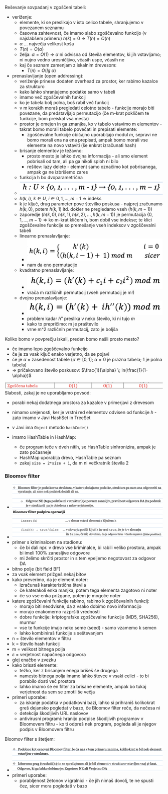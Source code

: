 Reševanje sovpadanj v zgoščeni tabeli:
- veriženje:
	- elemente, ki se preslikajo v isto celico tabele, shranjujemo v povezanem seznamu
	- časovna zahtevnost, če imamo slabo zgoščevalno funkcijo (v najslabšem primeru) $h(k) = 0$ => $T(n) = O(n)$
	- $\alpha$ ... največja velikost koša
	- $T(n) = O(\alpha)$
	- želja: $\alpha = O(1)$ => $\alpha$ ni odvisna od števila elementov, ki jih vstavljamo; ni nujno vedno uresničljivo, včasih uspe, včasih ne
	- kaj če seznam zamenjam z iskalnim drevesom:
		- $T(n) = O(lg \; \alpha)$
- prenaslavljanje (open addressing):
	- veriženje prinese dodaten overhead za prostor, ker rabimo kazalce za strukturo
	- kako lahko shranjujemo podatke samo v tabeli
	- imamo več zgoščevalnih funkcij
	- ko je tabela bolj polna, boš rabil več funkcij
	- v m korakih moraš pregledati celotno tabelo - funkcije morajo biti povezane, da predstavljajo permutacijo (če m-krat pokličem te funkcije, bom preiskal vsa mesta)
	- prostor je omejen in ga zmanjka, ko v tabelo vstavimo m elementov - takrat bomo morali tabelo povečati in prepisati elemente:
		- zgoščevalne funkcije običajno uporabljajo modul $m$, sepravi ne bomo morali ena na ena prepisati, ampak bomo morali vse elemente na novo vstaviti (še enkrat izračunati hash)
	- brisanje elementov je težavno:
		- prosto mesto je lahko dvojna informacija - ali smo element pobrisali od tam, ali pa ga nikoli sploh ni bilo
		- rešitev: lazy delete - element samo označimo kot pobrisanega, ampak ga ne izbrišemo zares
	- funkcija h bo dvoparametrična
	- ![400](../../Images3/Pasted%20image%2020250415085817.png)
	- $h(k, i)$, $k \in U$, $i \in {0, 1, ... , m-1}$ => indeks
	- k je ključ, drug parameter pove številko poskusa - najprej zračunamo $h(k,0)$, potem $h(k, 1)$ itd. dokler ne pregledamo vseh ($h(k, m-1)$)
	- zaporedje $(h(k,0), h(k,1), h(k,2), ... , h(k,m-1))$ je permutacija $\{0,1,...,m-1\}$ => ko m-krat kličem h, bom dobil vse indekse; te klici zgoščevalne funkcije so premešanje vseh indeksov v zgoščevalni tabeli
	- linearno prenaslavljanje:
		- ![400](../../Images3/Pasted%20image%2020250415091914.png)
		- nam da eno permutacijo
	- kvadratno prenaslavljanje:
		- ![400](../../Images3/Pasted%20image%2020250415091933.png)
		- vrača m različnih permutacij (vseh permutacij je m!)
	- dvojno prenaslavljanje:
		- ![400](../../Images3/Pasted%20image%2020250415092006.png)
		- problem kadar $h''$ preslika v neko število, ki ni tujo $m$
		- kako to prepričimo: m je praštevilo
		- vrne m^2 različnih permutacij, zato je boljša

Koliko bomo v povprečju iskali, preden bomo našli prosto mesto?
- če imamo lepo zgoščevalno funkcijo
- če je za vsak ključ enako verjetno, da se pojavi
- če je $\alpha$ = zasedenost tabele ($\alpha \in [0,1]$; $\alpha = 0$ je prazna tabela; 1 je polna tabela)
- => pričakovano število poskusov: $\frac{1}{\alpha} \; ln(\frac{1}{1-\alpha})$

![500](../../Images3/Pasted%20image%2020250415093918.png)
Slabosti, zakaj je ne uporabljamo povsod:
- porabi nekaj dodatnega prostora za kazalce v primerjavi z drevesom
- nimamo urejenosti, ker je vrstni red elementov odvisen od funkcije $h$ - zato imamo v Javi HashSet in TreeSet

- v Javi ima `Object` metodo `hashCode()`
- imamo HashTable in HashMap:
	- če program teče v dveh nitih, se HashTable sinhronizira, ampak je zato počasneje
	- HashMap uporablja drevo, HashTable pa seznam
	- zakaj `size = 2*size + 1`, da m ni večkratnik števila 2

### Bloomov filter

- ![600](../../Images3/Pasted%20image%2020250415100754.png)
- ![600](../../Images3/Pasted%20image%2020250415100937.png)
- primer s kriminalcem na stadionu:
	- če bi dali npr. v drevo vse kriminalce, bi rabili veliko prostora, ampak bi imeli 100% zanesljive odgovore
	- mi želimo skrčiti prostor in s tem vpeljemo negotovost za odgovor DA
- bitno polje (bit field BF)
- za vsak element prižgeš nekaj bitov
- kako preverimo, da je element noter:
	- izračunaš karakteristična števila
	- če katerakoli enka manjka, potem tega elementa zagotovo ni noter
	- če so vse enka prižgane, potem je mogoče noter
- katere zgoščevalni funkcije rabimo, rabimo k zgoščevalnih funkcij:
	- morajo biti neodvisne, da z vsako dobimo novo informacijo
	- morajo enakomerno razpršiti vrednosti
	- dobre funkcije: kriptografske zgoščevalne funkcije (MD5, SHA256), murmur
	- vse te funkcije imajo neko seme (seed) - samo vzamemo k semen
	- lahko kombiniraš funkcije s seštevanjem
- n = število elementov v filtru
- k = število hash funkcij
- m = velikost bitnega polja
- $\varepsilon$ = verjetnost napačnega odgovora
- glej enačbo v zvezku
- kako brisati elemente:
	- težko, ker z brisanjem enega brišeš še drugega
	- namesto bitnega polja imamo lahko števce v vsaki celici - to bi porabilo dosti več prostora
	- lahko imamo še en filter za brisane elemente, ampak bo tukaj verjetnost da sem se zmotil še večja
- primeri uporabe:
	- za iskanje podatka v podatkovni bazi, lahko si prihraniš kolikokrat greš dejansko pogledat v bazo, če Bloomov filter reče, da nečesa ni
	- detekcija škodljivih URL naslovov
	- antivirusni programi: hranijo podpise škodljivih programov v Bloomovem filtru - ko ti odpreš nek program, pogleda ali je njegov podpis v Bloomovem filtru

Bloomov filter s štetjem:
- ![600](../../Images3/Pasted%20image%2020250415104354.png)
- primeri uporabe:
	- porabljenost žetonov v igralnici - če jih nimaš dovolj, te ne spusti čez, sicer mora pogledati v bazo